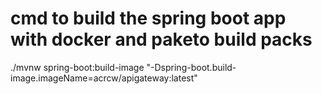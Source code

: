 # cmd to build the spring boot app with docker and paketo build packs
 ./mvnw spring-boot:build-image "-Dspring-boot.build-image.imageName=acrcw/apigateway:latest"